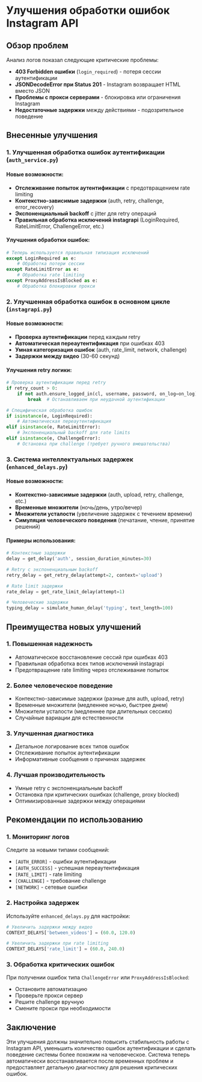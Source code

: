 # Улучшения обработки ошибок Instagram API

## Обзор проблем

Анализ логов показал следующие критические проблемы:
- **403 Forbidden ошибки** (`login_required`) - потеря сессии аутентификации
- **JSONDecodeError при Status 201** - Instagram возвращает HTML вместо JSON
- **Проблемы с прокси серверами** - блокировка или ограничения Instagram
- **Недостаточные задержки** между действиями - подозрительное поведение

## Внесенные улучшения

### 1. Улучшенная обработка ошибок аутентификации (`auth_service.py`)

#### Новые возможности:
- **Отслеживание попыток аутентификации** с предотвращением rate limiting
- **Контекстно-зависимые задержки** (auth, retry, challenge, error_recovery)
- **Экспоненциальный backoff** с jitter для retry операций
- **Правильная обработка исключений instagrapi** (LoginRequired, RateLimitError, ChallengeError, etc.)

#### Улучшения обработки ошибок:
```python
# Теперь используется правильная типизация исключений
except LoginRequired as e:
    # Обработка потери сессии
except RateLimitError as e:
    # Обработка rate limiting
except ProxyAddressIsBlocked as e:
    # Обработка блокировки прокси
```

### 2. Улучшенная обработка ошибок в основном цикле (`instagrapi.py`)

#### Новые возможности:
- **Проверка аутентификации** перед каждым retry
- **Автоматическая переаутентификация** при ошибках 403
- **Умная категоризация ошибок** (auth, rate_limit, network, challenge)
- **Задержки между видео** (30-60 секунд)

#### Улучшения retry логики:
```python
# Проверка аутентификации перед retry
if retry_count > 0:
    if not auth.ensure_logged_in(cl, username, password, on_log=on_log):
        break  # Останавливаем при неудачной аутентификации

# Специфическая обработка ошибок
if isinstance(e, LoginRequired):
    # Автоматическая переаутентификация
elif isinstance(e, RateLimitError):
    # Экспоненциальный backoff для rate limits
elif isinstance(e, ChallengeError):
    # Остановка при challenge (требует ручного вмешательства)
```

### 3. Система интеллектуальных задержек (`enhanced_delays.py`)

#### Новые возможности:
- **Контекстно-зависимые задержки** (auth, upload, retry, challenge, etc.)
- **Временные множители** (ночь/день, утро/вечер)
- **Множители усталости** (увеличение задержек с течением времени)
- **Симуляция человеческого поведения** (печатание, чтение, принятие решений)

#### Примеры использования:
```python
# Контекстные задержки
delay = get_delay('auth', session_duration_minutes=30)

# Retry с экспоненциальным backoff
retry_delay = get_retry_delay(attempt=2, context='upload')

# Rate limit задержки
rate_delay = get_rate_limit_delay(attempt=1)

# Человеческие задержки
typing_delay = simulate_human_delay('typing', text_length=100)
```

## Преимущества новых улучшений

### 1. Повышенная надежность
- Автоматическое восстановление сессий при ошибках 403
- Правильная обработка всех типов исключений instagrapi
- Предотвращение rate limiting через отслеживание попыток

### 2. Более человеческое поведение
- Контекстно-зависимые задержки (разные для auth, upload, retry)
- Временные множители (медленнее ночью, быстрее днем)
- Множители усталости (медленнее при длительных сессиях)
- Случайные вариации для естественности

### 3. Улучшенная диагностика
- Детальное логирование всех типов ошибок
- Отслеживание попыток аутентификации
- Информативные сообщения о причинах задержек

### 4. Лучшая производительность
- Умные retry с экспоненциальным backoff
- Остановка при критических ошибках (challenge, proxy blocked)
- Оптимизированные задержки между операциями

## Рекомендации по использованию

### 1. Мониторинг логов
Следите за новыми типами сообщений:
- `[AUTH_ERROR]` - ошибки аутентификации
- `[AUTH_SUCCESS]` - успешная переаутентификация
- `[RATE_LIMIT]` - rate limiting
- `[CHALLENGE]` - требование challenge
- `[NETWORK]` - сетевые ошибки

### 2. Настройка задержек
Используйте `enhanced_delays.py` для настройки:
```python
# Увеличить задержки между видео
CONTEXT_DELAYS['between_videos'] = (60.0, 120.0)

# Увеличить задержки при rate limiting
CONTEXT_DELAYS['rate_limit'] = (60.0, 240.0)
```

### 3. Обработка критических ошибок
При получении ошибок типа `ChallengeError` или `ProxyAddressIsBlocked`:
- Остановите автоматизацию
- Проверьте прокси сервер
- Решите challenge вручную
- Смените прокси при необходимости

## Заключение

Эти улучшения должны значительно повысить стабильность работы с Instagram API, уменьшить количество ошибок аутентификации и сделать поведение системы более похожим на человеческое. Система теперь автоматически восстанавливается после временных проблем и предоставляет детальную диагностику для решения критических ошибок.
